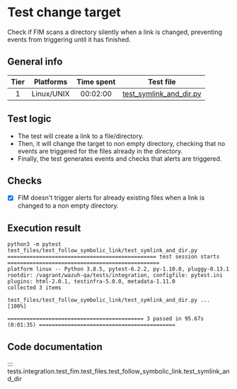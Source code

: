 # Test change target

Check if FIM scans a directory silently when a link is changed, preventing events from triggering until it has finished.
## General info

| Tier | Platforms | Time spent| Test file |
|:--:|:--:|:--:|:--:|
| 1 | Linux/UNIX | 00:02:00 | [test_symlink_and_dir.py](../../../../../../tests/integration/test_fim/test_files/test_follow_symbolic_link/test_symlink_and_dir.py)|

## Test logic

- The test will create a link to a file/directory.
- Then, it will change the target to non empty directory, checking that no events are triggered for the files already in the directory.
- Finally, the test generates events and checks that alerts are triggered.
## Checks

- [x] FIM doesn't trigger alerts for already existing files when a link is changed to a non empty directory.

## Execution result

```
python3 -m pytest test_files/test_follow_symbolic_link/test_symlink_and_dir.py
=============================================== test session starts ================================================
platform linux -- Python 3.8.5, pytest-6.2.2, py-1.10.0, pluggy-0.13.1
rootdir: /vagrant/wazuh-qa/tests/integration, configfile: pytest.ini
plugins: html-2.0.1, testinfra-5.0.0, metadata-1.11.0
collected 3 items

test_files/test_follow_symbolic_link/test_symlink_and_dir.py ...                                             [100%]

=========================================== 3 passed in 95.67s (0:01:35) ===========================================
```

## Code documentation

::: tests.integration.test_fim.test_files.test_follow_symbolic_link.test_symlink_and_dir
